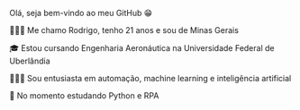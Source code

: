 Olá, seja bem-vindo ao meu GitHub 😁<p>
<p>
🙋🏻‍♂️ Me chamo Rodrigo, tenho 21 anos e sou de Minas Gerais <p>
🎓 Estou cursando Engenharia Aeronáutica na Universidade Federal de Uberlândia <p>
👨🏻‍💻 Sou entusiasta em automação, machine learning e inteligência artificial <p>
📓 No momento estudando Python e RPA <p>
